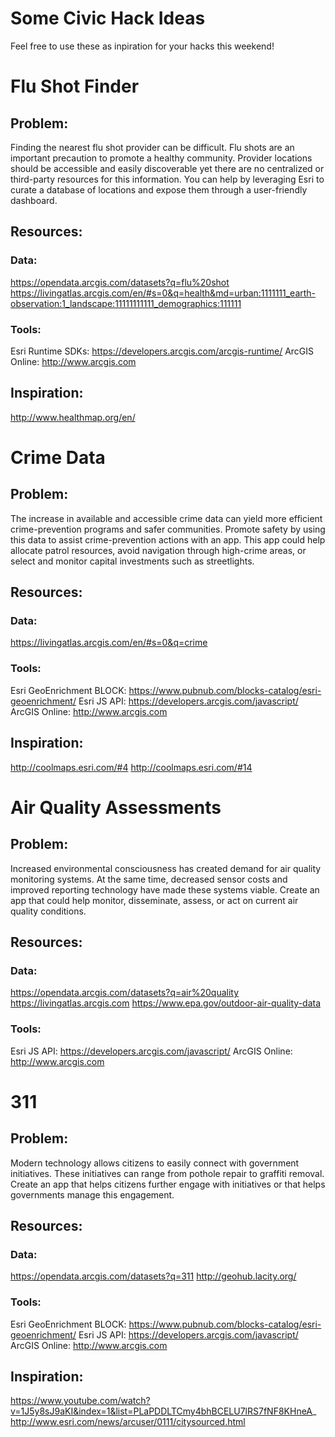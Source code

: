 # Some Civic Hack Ideas

Feel free to use these as inpiration for your hacks this weekend!

# Flu Shot Finder
## Problem:
Finding the nearest flu shot provider can be difficult. Flu shots are an important precaution to promote a healthy community. Provider locations should be accessible and easily discoverable yet there are no centralized or third-party resources for this information. You can help by leveraging Esri to curate a database of locations and expose them through a user-friendly dashboard.

## Resources:
### Data:
https://opendata.arcgis.com/datasets?q=flu%20shot 
https://livingatlas.arcgis.com/en/#s=0&q=health&md=urban:1111111_earth-observation:1_landscape:11111111111_demographics:111111 
### Tools:
Esri Runtime SDKs: https://developers.arcgis.com/arcgis-runtime/ 
ArcGIS Online: http://www.arcgis.com 

## Inspiration:
http://www.healthmap.org/en/


# Crime Data
## Problem:
The increase in available and accessible crime data can yield more efficient crime-prevention programs and safer communities. Promote safety by using this data to assist crime-prevention actions with an app. This app could help allocate patrol resources, avoid navigation through high-crime areas, or select and monitor capital investments such as streetlights.

## Resources:
### Data: 
https://livingatlas.arcgis.com/en/#s=0&q=crime
### Tools:
Esri GeoEnrichment BLOCK: https://www.pubnub.com/blocks-catalog/esri-geoenrichment/ 
Esri JS API: https://developers.arcgis.com/javascript/ 
ArcGIS Online: http://www.arcgis.com 

## Inspiration:
http://coolmaps.esri.com/#4
http://coolmaps.esri.com/#14 


# Air Quality Assessments
## Problem:
Increased environmental consciousness has created demand for air quality monitoring systems. At the same time, decreased sensor costs and improved reporting technology have made these systems viable. Create an app that could help monitor, disseminate, assess, or act on current air quality conditions.

## Resources: 
### Data:
https://opendata.arcgis.com/datasets?q=air%20quality 
https://livingatlas.arcgis.com
https://www.epa.gov/outdoor-air-quality-data
### Tools:
Esri JS API: https://developers.arcgis.com/javascript/ 
ArcGIS Online: http://www.arcgis.com 


# 311
## Problem:
Modern technology allows citizens to easily connect with government initiatives. These initiatives can range from pothole repair to graffiti removal. Create an app that helps citizens further engage with initiatives or that helps governments manage this engagement.

## Resources:
### Data:
https://opendata.arcgis.com/datasets?q=311 
http://geohub.lacity.org/
### Tools:
Esri GeoEnrichment BLOCK: https://www.pubnub.com/blocks-catalog/esri-geoenrichment/ 
Esri JS API: https://developers.arcgis.com/javascript/ 
ArcGIS Online: http://www.arcgis.com 

## Inspiration:
https://www.youtube.com/watch?v=1J5y8sJ9aKI&index=1&list=PLaPDDLTCmy4bhBCELU7lRS7fNF8KHneA_ 
http://www.esri.com/news/arcuser/0111/citysourced.html
